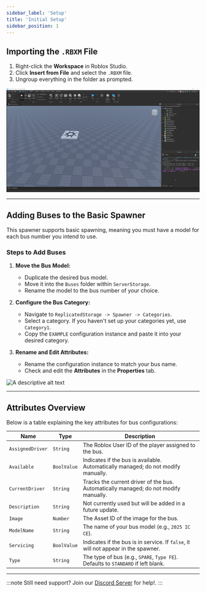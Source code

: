 ```yaml
---
sidebar_label: 'Setup'
title: 'Initial Setup'
sidebar_position: 1
---
```


## Importing the `.RBXM` File

1. Right-click the **Workspace** in Roblox Studio.
2. Click **Insert from File** and select the `.RBXM` file.
3. Ungroup everything in the folder as prompted.

![A descriptive alt text](./gif-1.gif)

---

## Adding Buses to the Basic Spawner

This spawner supports basic spawning, meaning you must have a model for each bus number you intend to use.

### Steps to Add Buses

1. **Move the Bus Model:**
   - Duplicate the desired bus model.
   - Move it into the `Buses` folder within `ServerStorage`.
   - Rename the model to the bus number of your choice.

2. **Configure the Bus Category:**
   - Navigate to `ReplicatedStorage -> Spawner -> Categories`.
   - Select a category. If you haven't set up your categories yet, use `Category1`.
   - Copy the `EXAMPLE` configuration instance and paste it into your desired category.

3. **Rename and Edit Attributes:**
   - Rename the configuration instance to match your bus name.
   - Check and edit the **Attributes** in the **Properties** tab.

![A descriptive alt text](./gif-2.gif)

---

## Attributes Overview

Below is a table explaining the key attributes for bus configurations:

| Name           | Type       | Description                                                                                      |
|----------------|------------|--------------------------------------------------------------------------------------------------|
| `AssignedDriver` | `String`   | The Roblox User ID of the player assigned to the bus.                                           |
| `Available`      | `BoolValue`| Indicates if the bus is available. Automatically managed; do not modify manually.               |
| `CurrentDriver`  | `String`   | Tracks the current driver of the bus. Automatically managed; do not modify manually.            |
| `Description`    | `String`   | Not currently used but will be added in a future update.                                        |
| `Image`          | `Number`   | The Asset ID of the image for the bus.                                                          |
| `ModelName`      | `String`   | The name of your bus model (e.g., `2025 IC CE`).                                                |
| `Servicing`      | `BoolValue`| Indicates if the bus is in service. If `false`, it will not appear in the spawner.               |
| `Type`           | `String`   | The type of bus (e.g., `SPARE`, `Type FE`). Defaults to `STANDARD` if left blank.               |

---

:::note
Still need support? Join our [Discord Server](https://discord.gg/5k85S4KWSR) for help!.
:::